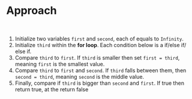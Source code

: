 ​
# Approach
​
1.  Initialize two variables `first` and `second`, each of equals to `Infinity`.
2.  Initialize `third` within the **for loop**. Each condition below is a if/else if/ else if.
3.  Compare `third` to `first`. If `third` is smaller then set `first = third`, meaning `first` is the smallest value.
4.  Compare `third` to `first` and `second`. If `third` falls between them, then `second = third`, meaning `second` is the middle value.
5.  Finally, compare if `third` is bigger than `second` and `first`. If true then return true, at the return false
​
